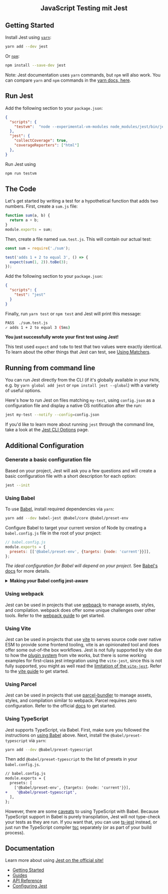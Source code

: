 <h2 align="center">JavaScript Testing mit Jest</h2>

## Getting Started

<!-- copied from Getting Started docs, links updated to point to Jest website -->

Install Jest using [`yarn`](https://yarnpkg.com/en/package/jest):

```bash
yarn add --dev jest
```

Or [`npm`](https://www.npmjs.com/package/jest):

```bash
npm install --save-dev jest
```

Note: Jest documentation uses `yarn` commands, but `npm` will also work. You can compare `yarn` and `npm` commands in the [yarn docs, here](https://yarnpkg.com/en/docs/migrating-from-npm#toc-cli-commands-comparison).

## Run Jest

Add the following section to your `package.json`:

```json
{
  "scripts": {
    "testvm":  "node --experimental-vm-modules node_modules/jest/bin/jest.js",
  },
  "jest": {
    "collectCoverage": true,
    "coverageReporters": ["html"]
  },
}
```

Run Jest using 

```bash
npm run testvm
```

## The Code

Let's get started by writing a test for a hypothetical function that adds two numbers. First, create a `sum.js` file:

```javascript
function sum(a, b) {
  return a + b;
}
module.exports = sum;
```

Then, create a file named `sum.test.js`. This will contain our actual test:

```javascript
const sum = require('./sum');

test('adds 1 + 2 to equal 3', () => {
  expect(sum(1, 2)).toBe(3);
});
```

Add the following section to your `package.json`:

```json
{
  "scripts": {
    "test": "jest"
  }
}
```

Finally, run `yarn test` or `npm test` and Jest will print this message:

```bash
PASS  ./sum.test.js
✓ adds 1 + 2 to equal 3 (5ms)
```

**You just successfully wrote your first test using Jest!**

This test used `expect` and `toBe` to test that two values were exactly identical. To learn about the other things that Jest can test, see [Using Matchers](https://jestjs.io/docs/using-matchers).

## Running from command line

You can run Jest directly from the CLI (if it's globally available in your `PATH`, e.g. by `yarn global add jest` or `npm install jest --global`) with a variety of useful options.

Here's how to run Jest on files matching `my-test`, using `config.json` as a configuration file and display a native OS notification after the run:

```bash
jest my-test --notify --config=config.json
```

If you'd like to learn more about running `jest` through the command line, take a look at the [Jest CLI Options](https://jestjs.io/docs/cli) page.

## Additional Configuration

### Generate a basic configuration file

Based on your project, Jest will ask you a few questions and will create a basic configuration file with a short description for each option:

```bash
jest --init
```

### Using Babel

To use [Babel](https://babeljs.io/), install required dependencies via `yarn`:

```bash
yarn add --dev babel-jest @babel/core @babel/preset-env
```

Configure Babel to target your current version of Node by creating a `babel.config.js` file in the root of your project:

```javascript
// babel.config.js
module.exports = {
  presets: [['@babel/preset-env', {targets: {node: 'current'}}]],
};
```

_The ideal configuration for Babel will depend on your project._ See [Babel's docs](https://babeljs.io/docs/en/) for more details.

<details><summary markdown="span"><strong>Making your Babel config jest-aware</strong></summary>

Jest will set `process.env.NODE_ENV` to `'test'` if it's not set to something else. You can use that in your configuration to conditionally setup only the compilation needed for Jest, e.g.

```javascript
// babel.config.js
module.exports = api => {
  const isTest = api.env('test');
  // You can use isTest to determine what presets and plugins to use.

  return {
    // ...
  };
};
```

> Note: `babel-jest` is automatically installed when installing Jest and will automatically transform files if a babel configuration exists in your project. To avoid this behavior, you can explicitly reset the `transform` configuration option:

```javascript
// jest.config.js
module.exports = {
  transform: {},
};
```

</details>

<!-- Note that the Babel 6 section in the Getting Started was removed -->

### Using webpack

Jest can be used in projects that use [webpack](https://webpack.js.org/) to manage assets, styles, and compilation. webpack does offer some unique challenges over other tools. Refer to the [webpack guide](https://jestjs.io/docs/webpack) to get started.

### Using Vite

Jest can be used in projects that use [vite](https://vitejs.dev/) to serves source code over native ESM to provide some frontend tooling, vite is an opinionated tool and does offer some out-of-the box workflows. Jest is not fully supported by vite due to how the [plugin system](https://github.com/vitejs/vite/issues/1955#issuecomment-776009094) from vite works, but there is some working examples for first-class jest integration using the `vite-jest`, since this is not fully supported, you might as well read the [limitation of the `vite-jest`](https://github.com/sodatea/vite-jest/tree/main/packages/vite-jest#limitations-and-differences-with-commonjs-tests). Refer to the [vite guide](https://vitejs.dev/guide/) to get started.

### Using Parcel

Jest can be used in projects that use [parcel-bundler](https://parceljs.org/) to manage assets, styles, and compilation similar to webpack. Parcel requires zero configuration. Refer to the official [docs](https://parceljs.org/docs/) to get started.

### Using TypeScript

Jest supports TypeScript, via Babel. First, make sure you followed the instructions on [using Babel](#using-babel) above. Next, install the `@babel/preset-typescript` via `yarn`:

```bash
yarn add --dev @babel/preset-typescript
```

Then add `@babel/preset-typescript` to the list of presets in your `babel.config.js`.

```diff
// babel.config.js
module.exports = {
  presets: [
    ['@babel/preset-env', {targets: {node: 'current'}}],
+    '@babel/preset-typescript',
  ],
};
```

However, there are some [caveats](https://babeljs.io/docs/en/babel-plugin-transform-typescript#caveats) to using TypeScript with Babel. Because TypeScript support in Babel is purely transpilation, Jest will not type-check your tests as they are run. If you want that, you can use [ts-jest](https://github.com/kulshekhar/ts-jest) instead, or just run the TypeScript compiler [tsc](https://www.typescriptlang.org/docs/handbook/compiler-options.html) separately (or as part of your build process).

<!-- end copied -->

## Documentation

Learn more about using [Jest on the official site!](https://jestjs.io)

- [Getting Started](https://jestjs.io/docs/getting-started)
- [Guides](https://jestjs.io/docs/snapshot-testing)
- [API Reference](https://jestjs.io/docs/api)
- [Configuring Jest](https://jestjs.io/docs/configuration)